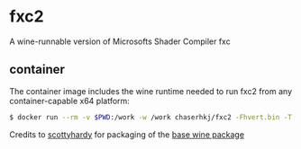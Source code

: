 # fxc2
A wine-runnable version of Microsofts Shader Compiler fxc

## container

The container image includes the wine runtime needed to run fxc2 from any container-capable x64 platform:


```bash
$ docker run --rm -v $PWD:/work -w /work chaserhkj/fxc2 -Fhvert.bin -T vs_3_0 -E vertexShader vert.hlsl

```

Credits to [scottyhardy](https://github.com/scottyhardy) for packaging of the [base wine package](https://github.com/scottyhardy/docker-wine)